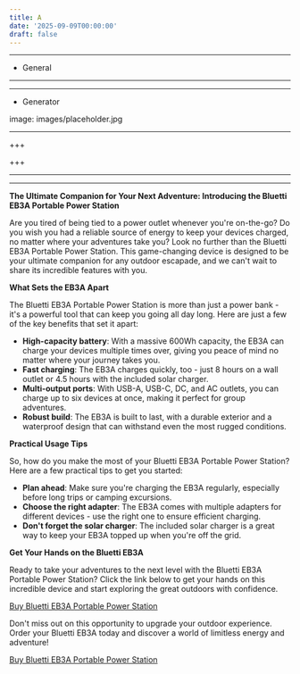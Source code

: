 ```yaml
---
title: A
date: '2025-09-09T00:00:00'
draft: false
---
```


---




- General
---

---

- Generator

image: images/placeholder.jpg

---

+++






+++





---



---
**The Ultimate Companion for Your Next Adventure: Introducing the Bluetti EB3A Portable Power Station**

Are you tired of being tied to a power outlet whenever you're on-the-go? Do you wish you had a reliable source of energy to keep your devices charged, no matter where your adventures take you? Look no further than the Bluetti EB3A Portable Power Station. This game-changing device is designed to be your ultimate companion for any outdoor escapade, and we can't wait to share its incredible features with you.

**What Sets the EB3A Apart**

The Bluetti EB3A Portable Power Station is more than just a power bank - it's a powerful tool that can keep you going all day long. Here are just a few of the key benefits that set it apart:

* **High-capacity battery**: With a massive 600Wh capacity, the EB3A can charge your devices multiple times over, giving you peace of mind no matter where your journey takes you.
* **Fast charging**: The EB3A charges quickly, too - just 8 hours on a wall outlet or 4.5 hours with the included solar charger.
* **Multi-output ports**: With USB-A, USB-C, DC, and AC outlets, you can charge up to six devices at once, making it perfect for group adventures.
* **Robust build**: The EB3A is built to last, with a durable exterior and a waterproof design that can withstand even the most rugged conditions.

**Practical Usage Tips**

So, how do you make the most of your Bluetti EB3A Portable Power Station? Here are a few practical tips to get you started:

* **Plan ahead**: Make sure you're charging the EB3A regularly, especially before long trips or camping excursions.
* **Choose the right adapter**: The EB3A comes with multiple adapters for different devices - use the right one to ensure efficient charging.
* **Don't forget the solar charger**: The included solar charger is a great way to keep your EB3A topped up when you're off the grid.

**Get Your Hands on the Bluetti EB3A**

Ready to take your adventures to the next level with the Bluetti EB3A Portable Power Station? Click the link below to get your hands on this incredible device and start exploring the great outdoors with confidence.

[Buy Bluetti EB3A Portable Power Station](https://www.amazon.com/dp/B09WW3CTF4)

Don't miss out on this opportunity to upgrade your outdoor experience. Order your Bluetti EB3A today and discover a world of limitless energy and adventure!

[Buy Bluetti EB3A Portable Power Station](https://www.amazon.com/dp/B09WW3CTF4)